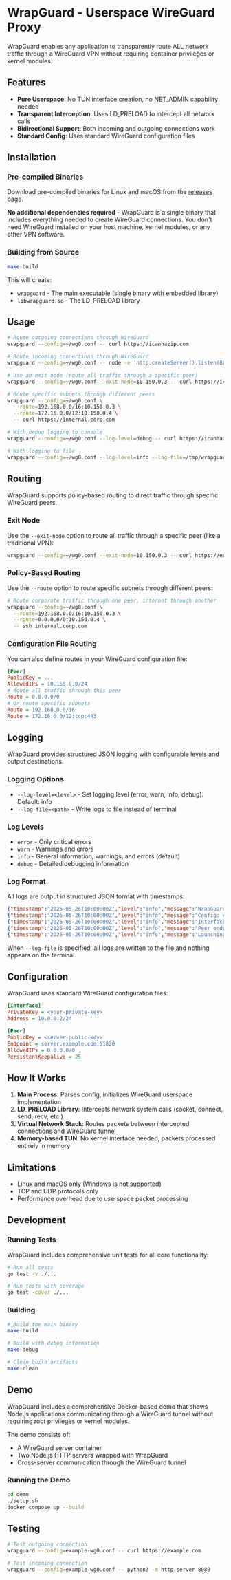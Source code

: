 # WrapGuard - Userspace WireGuard Proxy

WrapGuard enables any application to transparently route ALL network traffic through a WireGuard VPN without requiring container privileges or kernel modules.

## Features

- **Pure Userspace**: No TUN interface creation, no NET_ADMIN capability needed
- **Transparent Interception**: Uses LD_PRELOAD to intercept all network calls
- **Bidirectional Support**: Both incoming and outgoing connections work
- **Standard Config**: Uses standard WireGuard configuration files

## Installation

### Pre-compiled Binaries

Download pre-compiled binaries for Linux and macOS from the [releases page](https://github.com/puzed/wrapguard/releases).

**No additional dependencies required** - WrapGuard is a single binary that includes everything needed to create WireGuard connections. You don't need WireGuard installed on your host machine, kernel modules, or any other VPN software.

### Building from Source

```bash
make build
```

This will create:
- `wrapguard` - The main executable (single binary with embedded library)
- `libwrapguard.so` - The LD_PRELOAD library

## Usage

```bash
# Route outgoing connections through WireGuard
wrapguard --config=~/wg0.conf -- curl https://icanhazip.com

# Route incoming connections through WireGuard
wrapguard --config=~/wg0.conf -- node -e 'http.createServer().listen(8080)'

# Use an exit node (route all traffic through a specific peer)
wrapguard --config=~/wg0.conf --exit-node=10.150.0.3 -- curl https://icanhazip.com

# Route specific subnets through different peers
wrapguard --config=~/wg0.conf \
  --route=192.168.0.0/16:10.150.0.3 \
  --route=172.16.0.0/12:10.150.0.4 \
  -- curl https://internal.corp.com

# With debug logging to console
wrapguard --config=~/wg0.conf --log-level=debug -- curl https://icanhazip.com

# With logging to file
wrapguard --config=~/wg0.conf --log-level=info --log-file=/tmp/wrapguard.log -- curl https://icanhazip.com
```

## Routing

WrapGuard supports policy-based routing to direct traffic through specific WireGuard peers.

### Exit Node

Use the `--exit-node` option to route all traffic through a specific peer (like a traditional VPN):

```bash
wrapguard --config=~/wg0.conf --exit-node=10.150.0.3 -- curl https://example.com
```

### Policy-Based Routing

Use the `--route` option to route specific subnets through different peers:

```bash
# Route corporate traffic through one peer, internet through another
wrapguard --config=~/wg0.conf \
  --route=192.168.0.0/16:10.150.0.3 \
  --route=0.0.0.0/0:10.150.0.4 \
  -- ssh internal.corp.com
```

### Configuration File Routing

You can also define routes in your WireGuard configuration file:

```ini
[Peer]
PublicKey = ...
AllowedIPs = 10.150.0.0/24
# Route all traffic through this peer
Route = 0.0.0.0/0
# Or route specific subnets
Route = 192.168.0.0/16
Route = 172.16.0.0/12:tcp:443
```

## Logging

WrapGuard provides structured JSON logging with configurable levels and output destinations.

### Logging Options

- `--log-level=<level>` - Set logging level (error, warn, info, debug). Default: info
- `--log-file=<path>` - Write logs to file instead of terminal

### Log Levels

- `error` - Only critical errors
- `warn` - Warnings and errors
- `info` - General information, warnings, and errors (default)
- `debug` - Detailed debugging information

### Log Format

All logs are output in structured JSON format with timestamps:

```json
{"timestamp":"2025-05-26T10:00:00Z","level":"info","message":"WrapGuard v1.0.0-dev initialized"}
{"timestamp":"2025-05-26T10:00:00Z","level":"info","message":"Config: example-wg0.conf"}
{"timestamp":"2025-05-26T10:00:00Z","level":"info","message":"Interface: 10.2.0.2/32"}
{"timestamp":"2025-05-26T10:00:00Z","level":"info","message":"Peer endpoint: 192.168.1.8:51820"}
{"timestamp":"2025-05-26T10:00:00Z","level":"info","message":"Launching: curl https://icanhazip.com"}
```

When `--log-file` is specified, all logs are written to the file and nothing appears on the terminal.

## Configuration

WrapGuard uses standard WireGuard configuration files:

```ini
[Interface]
PrivateKey = <your-private-key>
Address = 10.0.0.2/24

[Peer]
PublicKey = <server-public-key>
Endpoint = server.example.com:51820
AllowedIPs = 0.0.0.0/0
PersistentKeepalive = 25
```

## How It Works

1. **Main Process**: Parses config, initializes WireGuard userspace implementation
2. **LD_PRELOAD Library**: Intercepts network system calls (socket, connect, send, recv, etc.)
3. **Virtual Network Stack**: Routes packets between intercepted connections and WireGuard tunnel
4. **Memory-based TUN**: No kernel interface needed, packets processed entirely in memory

## Limitations

- Linux and macOS only (Windows is not supported)
- TCP and UDP protocols only
- Performance overhead due to userspace packet processing

## Development

### Running Tests

WrapGuard includes comprehensive unit tests for all core functionality:

```bash
# Run all tests
go test -v ./...

# Run tests with coverage
go test -cover ./...
```

### Building

```bash
# Build the main binary
make build

# Build with debug information
make debug

# Clean build artifacts
make clean
```

## Demo

WrapGuard includes a comprehensive Docker-based demo that shows Node.js applications communicating through a WireGuard tunnel without requiring root privileges or kernel modules.

The demo consists of:
- A WireGuard server container
- Two Node.js HTTP servers wrapped with WrapGuard
- Cross-server communication through the WireGuard tunnel

### Running the Demo

```bash
cd demo
./setup.sh
docker compose up --build
```

## Testing

```bash
# Test outgoing connection
wrapguard --config=example-wg0.conf -- curl https://example.com

# Test incoming connection
wrapguard --config=example-wg0.conf -- python3 -m http.server 8080
```
